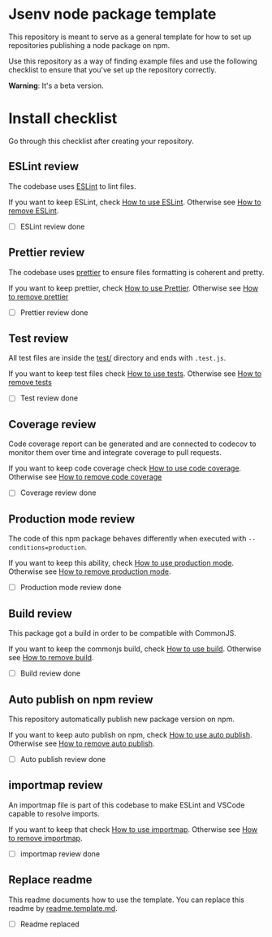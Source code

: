 <!-- https://github.com/orbitdb/repo-template -->

# Jsenv node package template

This repository is meant to serve as a general template for how to set up repositories publishing a node package on npm.

Use this repository as a way of finding example files and use the following checklist to ensure that you've set up the repository correctly.

**Warning**: It's a beta version.

# Install checklist

Go through this checklist after creating your repository.

## ESLint review

The codebase uses [ESLint](https://eslint.org) to lint files.

If you want to keep ESLint, check [How to use ESLint](./docs/eslint/eslint.md#How-to-use-eslint). Otherwise see [How to remove ESLint](#./docs/prettier/prettier.md#How-to-remove-eslint).

- [ ] ESLint review done

## Prettier review

The codebase uses [prettier](https://prettier.io) to ensure files formatting is coherent and pretty.

If you want to keep prettier, check [How to use Prettier](./docs/prettier/prettier.md#How-to-use-prettier). Otherwise see [How to remove prettier](./docs/prettier/prettier.md#How-to-remove-prettier)

- [ ] Prettier review done

## Test review

All test files are inside the [test/](./test/) directory and ends with `.test.js`.

If you want to keep test files check [How to use tests](./docs/tests/tests.md#How-to-use-tests). Otherwise see [How to remove tests](./docs/tests/tests.md#How-to-remove-tests)

- [ ] Test review done

## Coverage review

Code coverage report can be generated and are connected to codecov to monitor them over time and integrate coverage to pull requests.

If you want to keep code coverage check [How to use code coverage](./docs/coverage/coverage.md#How-to-use-code-coverage). Otherwise see [How to remove code coverage](./docs/coverage/coverage.md#How-to-remove-code-coverage)

- [ ] Coverage review done

## Production mode review

The code of this npm package behaves differently when executed with `--conditions=production`.

If you want to keep this ability, check [How to use production mode](./docs/production/production.md#how-to-use-production-mode). Otherwise see [How to remove production mode](./docs/production/production.md#how-to-remove-production-mode).

- [ ] Production mode review done

## Build review

This package got a build in order to be compatible with CommonJS.

If you want to keep the commonjs build, check [How to use build](./docs/build/build.md#how-to-use-build). Otherwise see [How to remove build](./docs/build/build.md#how-to-remove-build).

- [ ] Build review done

## Auto publish on npm review

This repository automatically publish new package version on npm.

If you want to keep auto publish on npm, check [How to use auto publish](./docs/auto_publish/auto_publish.md#how-to-use-auto-publish). Otherwise see [How to remove auto publish](./docs/auto_publish/auto_publish.md#how-to-remove-auto-publish).

- [ ] Auto publish review done

## importmap review

An importmap file is part of this codebase to make ESLint and VSCode capable to resolve imports.

If you want to keep that check [How to use importmap](./docs/importmap/importmap.md#how-to-use-importmap). Otherwise see [How to remove importmap](./docs/importmap/importmap.md#how-to-remove-importmap).

- [ ] importmap review done

## Replace readme

This readme documents how to use the template. You can replace this readme by [readme.template.md](./readme.template.md).

- [ ] Readme replaced
